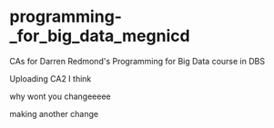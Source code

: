 # programming-_for_big_data_megnicd
CAs for Darren Redmond's Programming for Big Data course in DBS

Uploading CA2 I think

why wont you changeeeee

making another change